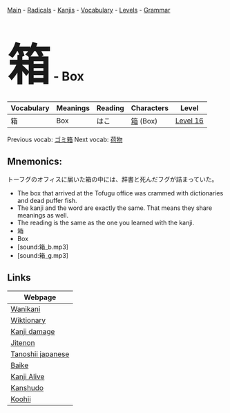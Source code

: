 <style> bigfont {font-size: 100px}</style>
[Main](../README.md) -
[Radicals](../radicals.md) -
[Kanjis](../kanjis.md) -
[Vocabulary](../vocabulary.md) -
[Levels](../levels.md) -
[Grammar](../grammar.md)
# <bigfont> 箱</bigfont> - Box 

| Vocabulary | Meanings | Reading | Characters | Level |
| --- | --- | --- | --- | --- |
| 箱 | Box | はこ |  [箱](../kanjis/箱.md) (Box) | [Level 16](../levels/wk_level16.md) |

Previous vocab: [ゴミ箱](ゴミ箱.md) Next vocab: [荷物](荷物.md) 

## Mnemonics:
トーフグのオフィスに届いた箱の中には、辞書と死んだフグが詰まっていた。
* The box that arrived at the Tofugu office was crammed with dictionaries and dead puffer fish.
* The kanji and the word are exactly the same. That means they share meanings as well.
* The reading is the same as the one you learned with the kanji.
* 箱
* Box
* [sound:箱_b.mp3]
* [sound:箱_g.mp3]


## Links 

| Webpage |
| --- |
| [Wanikani          ](https://www.wanikani.com/kanji/箱) |
| [Wiktionary        ](https://en.wiktionary.org/wiki/箱) |
| [Kanji damage      ](http://www.kanjidamage.com/kanji/search?utf8=✓&q=箱) |
| [Jitenon           ](https://jitenon.com/kanji/箱) |
| [Tanoshii japanese ](https://www.tanoshiijapanese.com/dictionary/kanji.cfm?k=箱) |
| [Baike             ](https://baike.baidu.com/item/箱) |
| [Kanji Alive       ](https://app.kanjialive.com/箱) |
| [Kanshudo          ](https://www.kanshudo.com/searchmn?q=箱) |
| [Koohii            ](https://kanji.koohii.com/study/kanji/箱) |
